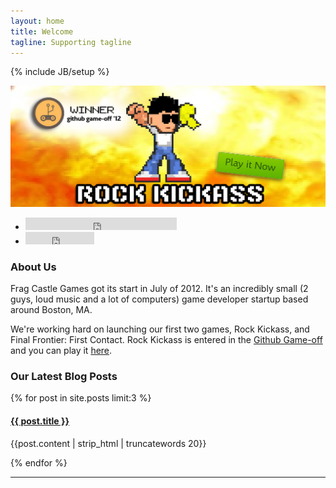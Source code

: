 ```yaml
---
layout: home
title: Welcome
tagline: Supporting tagline
---
```

{% include JB/setup %}

<!--start: Wrapper-->
<div id="wrapper">
    <!--start: Container -->
    <div class="container">
        <!-- start: Slider -->
        <div class="slider-wrapper">
            <a href="http://fragcastle.com/rock-kickass" onclick="_gaq.push(['_trackEvent', 'Hero Actions', 'Play', 'Play Rock Kickass']);">
                <img src="/assets/site/img/jumbotron/a.png" />
            </a>
        </div>
        <!-- end: Slider -->
        <div class="hero-social">
          <div class="container">
            <ul class="social-buttons">
              <li class="follow-btn">
                <iframe allowtransparency="true" frameborder="0" scrolling="no" src="http://platform.twitter.com/widgets/follow_button.1354761327.html#_=1355114446272&amp;id=twitter-widget-1&amp;lang=en&amp;screen_name=fragcastle&amp;show_count=true&amp;show_screen_name=true&amp;size=m" class="twitter-follow-button" style="width: 242px; height: 20px;" title="Twitter Follow Button" data-twttr-rendered="true"><!-- --></iframe>
              </li>
              <li class="tweet-btn">
                <iframe allowtransparency="true" frameborder="0" scrolling="no" src="http://platform.twitter.com/widgets/tweet_button.1354761327.html#_=1355114446269&amp;count=horizontal&amp;id=twitter-widget-0&amp;lang=en&amp;original_referer=http%3A%2F%2Ffragcastle.com%2F&amp;related=mdo%3ACreator%20of%20Rock%20Kickass&amp;size=m&amp;text=Frag Castle Games&amp;url=http%3A%2F%2fragcastle.com%2F&amp;via=fragcastle" class="twitter-share-button twitter-count-horizontal" style="width: 110px; height: 20px;" title="Twitter Tweet Button" data-twttr-rendered="true"><!-- --></iframe>
              </li>
            </ul>
          </div>
        </div>
        <div class="hero-social">
            <div class="span8">
                <div class="fb-like" data-href="http://www.facebook.com/FragCastle" data-send="true" data-width="450" data-show-faces="true" data-font="arial"></div>
            </div>
        </div>
        <!-- start: Row -->
        <div class="row">
            <div class="span8">
                <h3>About Us</h3>
                <p>
                    Frag Castle Games got its start in July of 2012. It's an incredibly small (2 guys, loud music and a lot of computers) game developer startup based around Boston, MA.
                </p>
                <p>
                    We're working hard on launching our first two games, Rock Kickass, and Final Frontier: First Contact. Rock Kickass is entered in the <a href="https://github.com/blog/1303-github-game-off">Github Game-off</a> and you can play it <a href="http://fragcastle.com/rock-kickass" onclick="_gaq.push(['_trackEvent', 'Home Actions', 'Play', 'Play Rock Kickass']);">here</a>.
                </p>
            </div>
            <div class="span4">
                <h3>Our Latest Blog Posts</h3>
                <div>
                    {% for post in site.posts limit:3 %}
                        <h4><a href="{{ BASE_PATH }}{{ post.url }}">{{ post.title }}</a></h4>
                        <p>{{post.content | strip_html | truncatewords 20}}</p>
                    {% endfor %}
                </div>
            </div>
        </div>
        <!-- end: Row -->
        <hr class="clean" />
    </div>
    <!--end: Container-->
</div>
<!-- end: Wrapper  -->
